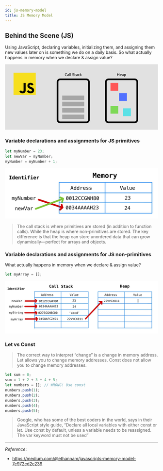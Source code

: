 ```yaml
---
id: js-memory-model
title: JS Memory Model
---
```

## Behind the Scene (JS)

Using JavaScript, declaring variables, initializing them, and assigning them new values later on is something we do on a daily basis. So what actually happens in memory when we declare & assign value?

![js-memorymodel](/img/js-memory-model.png)

### Variable declarations and assignments for JS primitives

```javascript
let myNumber = 23;
let newVar = myNumber;
myNumber = myNumber + 1;
```

![js-memorymodel1](/img/js-memory-model1.jpeg)

> The call stack is where primitives are stored (in addition to function calls). While the heap is where non-primitives are stored. The key difference is that the heap can store unordered data that can grow dynamically—perfect for arrays and objects.

### Variable declarations and assignments for JS non-primitives

What actually happens in memory when we declare & assign value?

```javascript
let myArray = [];
```

![js-memorymodel2](/img/js-memory-model2.jpeg)

### Let vs Const

> The correct way to interpret “change” is a change in memory address. Let allows you to change memory addresses. Const does not allow you to change memory addresses.

```javascript
let sum = 0;
sum = 1 + 2 + 3 + 4 + 5;
let numbers = []; // WRONG! Use const
numbers.push(1);
numbers.push(2);
numbers.push(3);
numbers.push(4);
numbers.push(5);
```

> Google, who has some of the best coders in the world, says in their JavaScript style guide, “Declare all local variables with either const or let. Use const by default, unless a variable needs to be reassigned. The var keyword must not be used”

---

_Reference_:

- https://medium.com/@ethannam/javascripts-memory-model-7c972cd2c239
